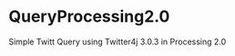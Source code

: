 QueryProcessing2.0
====================


Simple Twitt Query using Twitter4j 3.0.3 in Processing 2.0

